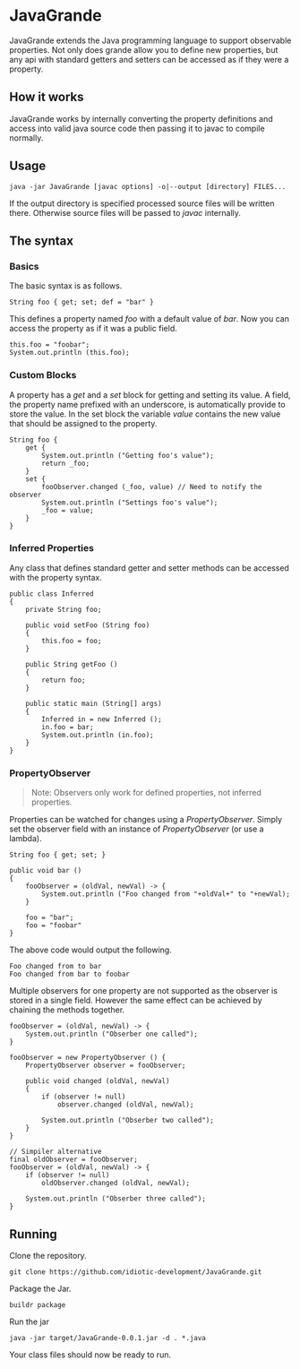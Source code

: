 # JavaGrande
JavaGrande extends the Java programming language to support observable properties. Not only does grande allow you to define new properties, but any api with standard getters and setters can be accessed as if they were a property.

## How it works
JavaGrande works by internally converting the property definitions and access into valid java source code then passing it to javac to compile normally.

## Usage

    java -jar JavaGrande [javac options] -o|--output [directory] FILES...

If the output directory is specified processed source files will be written there. Otherwise source files will be passed to *javac* internally.

## The syntax

### Basics

The basic syntax is as follows.

    String foo { get; set; def = "bar" }

This defines a property named *foo* with a default value of *bar*. Now you can access the property as if it was a public field.

    this.foo = "foobar";
    System.out.println (this.foo);

### Custom Blocks

A property has a *get* and a *set* block for getting and setting its value. A field, the property name prefixed with an underscore, is automatically provide to store the value. In the set block the variable *value* contains the new value that should be assigned to the property.

    String foo {
        get {
            System.out.println ("Getting foo's value");
            return _foo;
        }
        set {
            fooObserver.changed (_foo, value) // Need to notify the observer
            System.out.println ("Settings foo's value");
            _foo = value;
        }
    }

### Inferred Properties

Any class that defines standard getter and setter methods can be accessed with the property syntax.

    public class Inferred
    {
        private String foo;

        public void setFoo (String foo)
        {
            this.foo = foo;
        }

        public String getFoo ()
        {
            return foo;
        }

        public static main (String[] args)
        {
            Inferred in = new Inferred ();
            in.foo = bar;
            System.out.println (in.foo);
        }
    }

### PropertyObserver

> Note: Observers only work for defined properties, not inferred properties.

Properties can be watched for changes using a *PropertyObserver*. Simply set the observer field with an instance of *PropertyObserver<field type>* (or use a lambda).

    String foo { get; set; }

    public void bar ()
    {
        fooObserver = (oldVal, newVal) -> {
            System.out.println ("Foo changed from "+oldVal+" to "+newVal);
        }

        foo = "bar";
        foo = "foobar"
    }

The above code would output the following.

    Foo changed from to bar
    Foo changed from bar to foobar

Multiple observers for one property are not supported as the observer is stored in a single field. However the same effect can be achieved by chaining the methods together.

    fooObserver = (oldVal, newVal) -> {
        System.out.println ("Obserber one called");
    }
    
    fooObserver = new PropertyObserver () {
        PropertyObserver observer = fooObserver;

        public void changed (oldVal, newVal)
        {
            if (observer != null)
                observer.changed (oldVal, newVal);

            System.out.println ("Obserber two called");
        }
    }

    // Simpiler alternative
    final oldObserver = fooObserver;
    fooObserver = (oldVal, newVal) -> {
        if (observer != null)
            oldObserver.changed (oldVal, newVal);

        System.out.println ("Obserber three called");
    }



## Running

Clone the repository.

    git clone https://github.com/idiotic-development/JavaGrande.git

Package the Jar.

    buildr package

Run the jar

    java -jar target/JavaGrande-0.0.1.jar -d . *.java

Your class files should now be ready to run.
